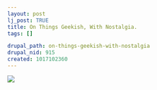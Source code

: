 ```yaml
--- 
layout: post
lj_post: TRUE
title: On Things Geekish, With Nostalgia.
tags: []

drupal_path: on-things-geekish-with-nostalgia
drupal_nid: 915
created: 1017102360
---
```

<img src="/files/lj-photos/random/eworld_beta.jpg">
